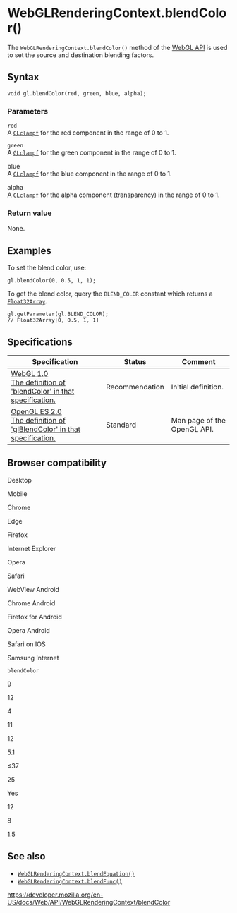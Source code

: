 WebGLRenderingContext.blendColor()
==================================

The `WebGLRenderingContext.blendColor()` method of the [WebGL API](../webgl_api) is used to set the source and destination blending factors.

Syntax
------

    void gl.blendColor(red, green, blue, alpha);

### Parameters

`red`  
A [`GLclampf`](../webgl_api/types) for the red component in the range of 0 to 1.

`green`  
A [`GLclampf`](../webgl_api/types) for the green component in the range of 0 to 1.

blue  
A [`GLclampf`](../webgl_api/types) for the blue component in the range of 0 to 1.

alpha  
A [`GLclampf`](../webgl_api/types) for the alpha component (transparency) in the range of 0 to 1.

### Return value

None.

Examples
--------

To set the blend color, use:

    gl.blendColor(0, 0.5, 1, 1);

To get the blend color, query the `BLEND_COLOR` constant which returns a [`Float32Array`](https://developer.mozilla.org/en-US/docs/Web/JavaScript/Reference/Global_Objects/Float32Array).

    gl.getParameter(gl.BLEND_COLOR);
    // Float32Array[0, 0.5, 1, 1]

Specifications
--------------

<table><thead><tr class="header"><th>Specification</th><th>Status</th><th>Comment</th></tr></thead><tbody><tr class="odd"><td><a href="https://www.khronos.org/registry/webgl/specs/latest/1.0/#5.14.3">WebGL 1.0<br />
<span class="small">The definition of 'blendColor' in that specification.</span></a></td><td><span class="spec-rec">Recommendation</span></td><td>Initial definition.</td></tr><tr class="even"><td><a href="https://www.khronos.org/opengles/sdk/docs/man/xhtml/glBlendColor.xml">OpenGL ES 2.0<br />
<span class="small">The definition of 'glBlendColor' in that specification.</span></a></td><td><span class="spec-standard">Standard</span></td><td>Man page of the OpenGL API.</td></tr></tbody></table>

Browser compatibility
---------------------

Desktop

Mobile

Chrome

Edge

Firefox

Internet Explorer

Opera

Safari

WebView Android

Chrome Android

Firefox for Android

Opera Android

Safari on IOS

Samsung Internet

`blendColor`

9

12

4

11

12

5.1

≤37

25

Yes

12

8

1.5

See also
--------

-   [`WebGLRenderingContext.blendEquation()`](blendequation)
-   [`WebGLRenderingContext.blendFunc()`](blendfunc)

<a href="https://developer.mozilla.org/en-US/docs/Web/API/WebGLRenderingContext/blendColor" class="_attribution-link">https://developer.mozilla.org/en-US/docs/Web/API/WebGLRenderingContext/blendColor</a>
